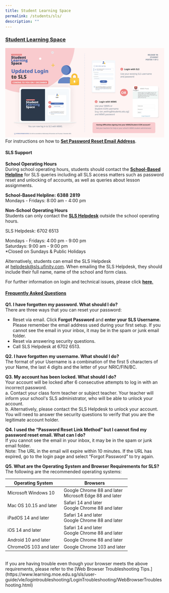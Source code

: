 ```yaml
---
title: Student Learning Space
permalink: /students/sls/
description: ""
---
```

### **[Student Learning Space](https://vle.learning.moe.edu.sg/login)**

![](/images/SLS%20Login.jpg)
<br>
For instructions on how to **[Set Password Reset Email Address](/files/userguide.pdf)**.

#### **SLS Support**
**School Operating Hours**<br>
During school operating hours, students should contact the **<u>School-Based Helpline</u>** for SLS queries including all SLS access matters such as password reset and unlocking of accounts, as well as queries about lesson assignments.

**School-Based Helpline:** **6388** **2819**<br>
Mondays - Fridays: 8:00 am - 4:00 pm



**Non-School Operating Hours**<br>
Students can only contact the **<u>SLS Helpdesk</u>** outside the school operating hours.

SLS Helpdesk: 6702 6513

Mondays - Fridays: 4:00 pm - 9:00 pm<br>
Saturdays: 9:00 am - 9:00 pm<br>
\*Closed on Sundays & Public Holidays

Alternatively, students can email the SLS Helpdesk at [helpdesk@sls.ufinity.com](mailto:helpdesk@sls.ufinity.com). When emailing the SLS Helpdesk, they should include their full name, name of the school and form class.<br>

For further information on login and technical issues, please click [**here**.](https://www.learning.moe.edu.sg/sls/user-guide/vle/logintroubleshooting/index.html)
#### **<u>Frequently Asked Questions</u>**<br>
**Q1. I have forgotten my password. What should I do?** <br>
There are three ways that you can reset your password:
*   Reset via email. Click **Forgot Password** and **enter your SLS Username**. Please remember the email address used during your first setup. If you cannot see the email in your inbox, it may be in the spam or junk email folder.
*   Reset via answering security questions.
*   Call SLS Helpdesk at 6702 6513.

**Q2. I have forgotten my username. What should I do?** 
<br>
The format of your Username is a combination of the first 5 characters of your Name, the last 4 digits and the letter of your NRIC/FIN/BC.<br>

**Q3. My account has been locked. What should I do?**  <br>
Your account will be locked after 6 consecutive attempts to log in with an incorrect password.
<br>
a. Contact your class form teacher or subject teacher. Your teacher will inform your school's SLS administrator, who will be able to unlock your account.<br>
b. Alternatively, please contact the SLS Helpdesk to unlock your account. You will need to answer the security questions to verify that you are the legitimate account holder.<br>

**Q4. I used the “Password Reset Link Method” but I cannot find my password reset email. What can I do?**  
If you cannot see the email in your inbox, it may be in the spam or junk email folder.
<br>
Note: The URL in the email will expire within 10 minutes. If the URL has expired, go to the login page and select “Forgot Password” to try again.<br>

**Q5. What are the Operating System and Browser Requirements for SLS?**  
The following are the recommended operating systems:<br>

| Operating System | Browsers | 
| -------- | -------- | 
| Microsoft Windows 10     | Google Chrome 88 and later<br>Microsoft Edge 88 and later     | 
| Mac OS 10.15 and later     | Safari 14 and later<br>Google Chrome 88 and later     | 
| iPadOS 14 and later     | Safari 14 and later<br>Google Chrome 88 and later     | 
| iOS 14 and later     | Safari 14 and later<br>Google Chrome 88 and later     | 
| Android 10 and later     | Google Chrome 88 and later     | 
| ChromeOS 103 and later     | Google Chrome 103 and later     | 

<br>
If you are having trouble even though your browser meets the above requirements, please refer to the [Web Browser Troubleshooting Tips.](https://www.learning.moe.edu.sg/sls/user-guide/vle/logintroubleshooting/LoginTroubleshooting/WebBrowserTroubleshooting.html)